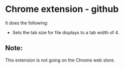 # Chrome extension - github

It does the following:

- Sets the tab size for file displays to a tab width of 4.

## Note: 

This extension is not going on the Chrome web store. 
